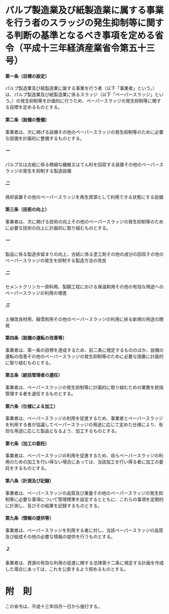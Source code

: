 # パルプ製造業及び紙製造業に属する事業を行う者のスラッジの発生抑制等に関する判断の基準となるべき事項を定める省令（平成十三年経済産業省令第五十三号）
#### 第一条（目標の設定）
パルプ製造業及び紙製造業に属する事業を行う者（以下「事業者」という。）は、パルプ製造業及び紙製造業に係るスラッジ（以下「ペーパースラッジ」という。）の発生抑制等を計画的に行うため、ペーパースラッジの発生抑制等に関する目標を定めるものとする。
#### 第二条（設備の整備）
事業者は、次に掲げる設備その他のペーパースラッジの発生抑制等のために必要な設備を計画的に整備するものとする。
##### 一
パルプ又は古紙に係る微細な繊維又はてん料を回収する装置その他のペーパースラッジの発生を抑制する製造設備
##### 二
焼却装置その他のペーパースラッジを再生資源として利用できる状態にする設備
#### 第三条（技術の向上）
事業者は、次に掲げる技術の向上その他のペーパースラッジの発生抑制等のために必要な技術の向上に計画的に取り組むものとする。
##### 一
製品に係る製造歩留まりの向上、古紙に係る塗工剤その他の成分の回収その他のペーパースラッジの発生を抑制する製造方法の改良
##### 二
セメントクリンカー原料用、製鋼工程における保温剤用その他の有効な用途へのペーパースラッジの利用の増進
##### 三
土壌改良材用、融雪剤用その他のペーパースラッジの利用に係る新規の用途の開発
#### 第四条（設備の運転の改善等）
事業者は、第一条の目標を達成するため、前二条に規定するもののほか、設備の運転の改善その他のペーパースラッジの発生抑制等のために必要な措置に計画的に取り組むものとする。
#### 第五条（統括管理者の選任）
事業者は、ペーパースラッジの発生抑制等に計画的に取り組むための業務を統括管理する者を選任するものとする。
#### 第六条（仕様による加工）
事業者は、ペーパースラッジの利用を促進するため、事業者とペーパースラッジを利用する者が協議してペーパースラッジの用途に応じて定めた仕様により、有効な用途に応じた製品となるよう、加工するものとする。
#### 第七条（加工の委託）
事業者は、ペーパースラッジの利用を促進するため、自らペーパースラッジの利用のための加工を行い得ない場合にあっては、当該加工を行い得る者に加工の委託をするものとする。
#### 第八条（計測及び記録）
事業者は、ペーパースラッジの品質及び重量その他のペーパースラッジの発生抑制等に必要な事項について管理標準を設定するとともに、これらの事項を定期的に計測し、及びその結果を記録するものとする。
#### 第九条（情報の提供等）
事業者は、ペーパースラッジを利用する者に対し、当該ペーパースラッジの品質及び組成その他の必要な情報の提供を行うものとする。
##### ２
事業者は、資源の有効な利用の促進に関する法律第十二条に規定する計画を作成した場合にあっては、これを公表するよう努めるものとする。
# 附　則
この省令は、平成十三年四月一日から施行する。

